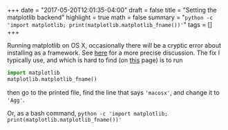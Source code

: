 +++
date = "2017-05-20T12:01:35-04:00"
draft = false
title = "Setting the matplotlib backend"
highlight = true
math = false
summary = "`python -c 'import matplotlib; print(matplotlib.matplotlib_fname())'`"
tags = []
+++

Running matplotlib on OS X, occasionally there will be a cryptic error about installing as a framework.  See [here](https://matplotlib.org/faq/osx_framework.html) for a more precise discussion.  The fix I typically use, and which is hard to find (on [this](http://matplotlib.org/users/customizing.html) page) is to run
```python
import matplotlib
matplotlib.matplotlib_fname()
```
then go to the printed file, find the line that says `'macosx'`, and change it to `'Agg'`.


Or, as a bash command, `python -c 'import matplotlib; print(matplotlib.matplotlib_fname())'`
